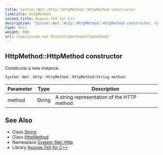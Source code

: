 ```yaml
---
title: System::Net::Http::HttpMethod::HttpMethod constructor
linktitle: HttpMethod
second_title: Aspose.TeX for C++
description: 'System::Net::Http::HttpMethod::HttpMethod constructor. Constructs a new instance in C++.'
type: docs
weight: 800
url: /cpp/system.net.http/httpmethod/httpmethod/
---
```

## HttpMethod::HttpMethod constructor


Constructs a new instance.

```cpp
System::Net::Http::HttpMethod::HttpMethod(String method)
```


| Parameter | Type | Description |
| --- | --- | --- |
| method | String | A string representation of the HTTP method. |

## See Also

* Class [String](../../../system/string/)
* Class [HttpMethod](../)
* Namespace [System::Net::Http](../../)
* Library [Aspose.TeX for C++](../../../)
